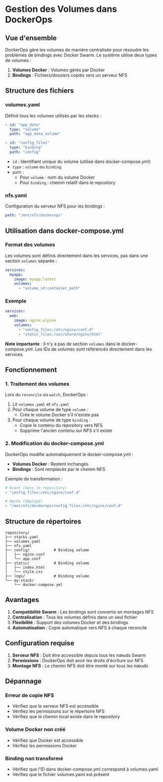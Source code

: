 # Gestion des Volumes dans DockerOps

## Vue d'ensemble

DockerOps gère les volumes de manière centralisée pour résoudre les problèmes de bindings avec Docker Swarm. Le système utilise deux types de volumes :

1. **Volumes Docker** : Volumes gérés par Docker
2. **Bindings** : Fichiers/dossiers copiés vers un serveur NFS

## Structure des fichiers

### volumes.yaml

Définit tous les volumes utilisés par les stacks :

```yaml
- id: "app_data"
  type: "volume"
  path: "app_data_volume"

- id: "config_files"
  type: "binding"
  path: "config"
```

- `id` : Identifiant unique du volume (utilisé dans docker-compose.yml)
- `type` : `volume` ou `binding`
- `path` : 
  - Pour `volume` : nom du volume Docker
  - Pour `binding` : chemin relatif dans le repository

### nfs.yaml

Configuration du serveur NFS pour les bindings :

```yaml
path: "/mnt/nfs/dockerops"
```

## Utilisation dans docker-compose.yml

### Format des volumes

Les volumes sont définis directement dans les services, pas dans une section `volumes` séparée :

```yaml
services:
  myapp:
    image: myapp:latest
    volumes:
      - "volume_id:container_path"
```

### Exemple

```yaml
services:
  web:
    image: nginx:alpine
    volumes:
      - "config_files:/etc/nginx/conf.d"
      - "static_files:/usr/share/nginx/html"
```

**Note importante** : Il n'y a pas de section `volumes` dans le docker-compose.yml. Les IDs de volumes sont référencés directement dans les services.

## Fonctionnement

### 1. Traitement des volumes

Lors du `reconcile` ou `watch`, DockerOps :

1. Lit `volumes.yaml` et `nfs.yaml`
2. Pour chaque volume de type `volume` :
   - Crée le volume Docker s'il n'existe pas
3. Pour chaque volume de type `binding` :
   - Copie le contenu du repository vers NFS
   - Supprime l'ancien contenu sur NFS s'il existe

### 2. Modification du docker-compose.yml

DockerOps modifie automatiquement le docker-compose.yml :

- **Volumes Docker** : Restent inchangés
- **Bindings** : Sont remplacés par le chemin NFS

Exemple de transformation :
```yaml
# Avant (dans le repository)
- "config_files:/etc/nginx/conf.d"

# Après (déployé)
- "/mnt/nfs/dockerops/config_files:/etc/nginx/conf.d"
```

## Structure de répertoires

```
repository/
├── stacks.yaml
├── volumes.yaml
├── nfs.yaml
├── config/           # Binding volume
│   ├── nginx.conf
│   └── app.conf
├── static/           # Binding volume
│   ├── index.html
│   └── style.css
├── logs/             # Binding volume
└── my-stack/
    └── docker-compose.yml
```

## Avantages

1. **Compatibilité Swarm** : Les bindings sont convertis en montages NFS
2. **Centralisation** : Tous les volumes définis dans un seul fichier
3. **Flexibilité** : Support des volumes Docker et des bindings
4. **Automatisation** : Copie automatique vers NFS à chaque reconcile

## Configuration requise

1. **Serveur NFS** : Doit être accessible depuis tous les nœuds Swarm
2. **Permissions** : DockerOps doit avoir les droits d'écriture sur NFS
3. **Montage NFS** : Le chemin NFS doit être monté sur tous les nœuds

## Dépannage

### Erreur de copie NFS
- Vérifiez que le serveur NFS est accessible
- Vérifiez les permissions sur le répertoire NFS
- Vérifiez que le chemin local existe dans le repository

### Volume Docker non créé
- Vérifiez que Docker est accessible
- Vérifiez les permissions Docker

### Binding non transformé
- Vérifiez que l'ID dans docker-compose.yml correspond à volumes.yaml
- Vérifiez que le fichier volumes.yaml est présent 